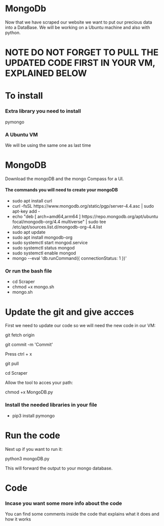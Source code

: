 # MongoDb
Now that we have scraped our website we want to put our precious data into a DataBase.
We will be working on a Ubuntu machine and also with python.
<br>
<h1>NOTE DO NOT FORGET TO PULL THE UPDATED CODE FIRST IN YOUR VM, EXPLAINED BELOW</h1>

<h1>To install</h1>
<h3>Extra library you need to install</h3>
  pymongo
<h3>A Ubuntu VM </h3>
<p>We will be using the same one as last time</p>

<h1>MongoDB</h1>
<p>Download the mongoDB and the mongo Compass for a UI.</p>
<h4>The commands you will need to create your mongoDB</h3>
<ul>
 <li>sudo apt install curl</li>
<li>curl -fsSL https://www.mongodb.org/static/pgp/server-4.4.asc | sudo apt-key add -</li>
<li>echo "deb [ arch=amd64,arm64 ] https://repo.mongodb.org/apt/ubuntu focal/mongodb-org/4.4 multiverse" | sudo tee /etc/apt/sources.list.d/mongodb-org-4.4.list</li>
<li>sudo apt update</li>
<li>sudo apt install mongodb-org</li>
<li>sudo systemctl start mongod.service</li>
<li>sudo systemctl status mongod</li>
<li>sudo systemctl enable mongod</li>
<li>mongo --eval 'db.runCommand({ connectionStatus: 1 })'</li>
</ul>
<h3>Or run the bash file</h3>
<ul>
 <li>cd Scraper</li>
 <li>chmod +x mongo.sh</li>
 <li>mongo.sh</li>
</ul>

<h1>Update the git and give accces</h1>
<p>First we need to update our code so we will need the new code in our VM:</p>

<p>git fetch origin</p>
<p>git commit -m 'Commit'</p>
<p>Press ctrl + x</p>
<p>git pull</p>
<p>cd Scraper</p>

<p>Allow the tool to acces your path:</p>

<p>chmod +x MongoDB.py</p>

<h3>Install the needed libraries in your file</h3>
<ul>
  <li>pip3 install pymongo</li>
  </ul>

<h1>Run the code</h1>

<p>Next up if you want to run it:</p>
<p>python3 mongoDB.py</p>
<p>This will forward the output to your mongo database.

<h1>Code</h1>
<h3>Incase you want some more info about the code </h3>
<p>You can find some comments inside the code that explains what it does and how it works</p>
